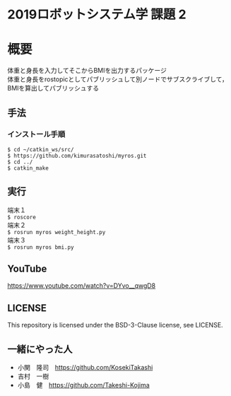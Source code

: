 # 2019ロボットシステム学 課題 2 
# 概要  
体重と身長を入力してそこからBMIを出力するパッケージ  
体重と身長をrostopicとしてパブリッシュして別ノードでサブスクライブして，BMIを算出してパブリッシュする
## 手法  
### インストール手順
```
$ cd ~/catkin_ws/src/
$ https://github.com/kimurasatoshi/myros.git
$ cd ../
$ catkin_make
```    
## 実行  
端末１  
`$ roscore`  
端末２  
`$ rosrun myros weight_height.py`  
端末３  
`$ rosrun myros bmi.py`
## YouTube
https://www.youtube.com/watch?v=DYvo__qwgD8



## LICENSE  
This repository is licensed under the BSD-3-Clause license, see LICENSE.
## 一緒にやった人
* 小関　隆司　https://github.com/KosekiTakashi  
* 吉村　一樹　  
* 小島　健　https://github.com/Takeshi-Kojima 
